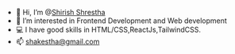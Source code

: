 - 👋 Hi, I’m @[Shirish Shrestha](https://www.facebook.com/lonesomejoker.100)
- 👀 I’m interested in Frontend Development and Web development
- 💻 I have good skills in HTML/CSS,ReactJs,TailwindCSS. 
- 📫 shakestha@gmail.com

<!---
lonesomejoker/lonesomejoker is a ✨ special ✨ repository because its `README.md` (this file) appears on your GitHub profile.
You can click the Preview link to take a look at your changes.
--->
